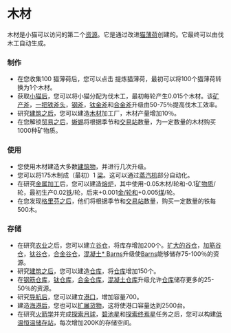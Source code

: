 # 木材

  木材是小猫可以访问的第二个<a href="?file=003-资源大全/005-资源介绍">资源</a>。它是通过改进<a href="?file=003-资源大全/01-猫薄荷">猫薄荷</a>创建的。它最终可以由伐木工自动生成。

### 制作
   <ul>
    <li>在您收集100 猫薄荷后，您可以点击 提炼猫薄荷，最初可以将100个猫薄荷转换为1个木材。</li>
    <li>获取<a href="?file=003-资源大全/18-小猫">小猫后</a>，您可以将小猫分配为伐木工，最初每轮产生0.015个木材。该<a href="#workshop#Mineral_Axe">矿产斧</a>，<a href="#workshop#Iron_Axe">一把铁斧头</a>，<a href="#workshop#Steel_Axe">钢斧</a>，<a href="?file=001-猫咪百科/04-作坊/01-升级#钛金斧">钛金斧</a>和<a href="#workshop#Alloy_Axe">合金斧</a>升级由50-75％提高伐木工效率。</li>
    <li>研究<a href="#Technologies#Construction">建筑之后</a>，您可以建造<a href="#Buildings#Lumber_Mill">木材</a>加工厂，木材产量增加10％。</li>
    <li>在您解锁<a href="?file=001-猫咪百科/05-贸易">贸易之后</a>，<a href="?file=001-猫咪百科/05-贸易">蜥蜴</a>将根据季节和<a href="?file=001-猫咪百科/01-建筑物/08-其它建筑#交易站">交易站</a>数量，为一定数量的木材购买1000种矿物质。</li>
   </ul>

### 使用

   <ul>
    <li>您使用木材建造大多数<a href="#Buildings">建筑物</a>，并进行几次升级。</li>
    <li>您可以将175木制成（最初）1 <a href="#beam">梁</a>。这可以通过<a href="#Buildings#Steamworks">蒸汽机</a>部分自动化。</li>
    <li>在研究<a href="#Technologies#Metal_Working">金属加工</a>后，您可以建造<a href="?file=001-猫咪百科/01-建筑物/06-工业建筑#熔炉">熔炉</a>，其中使用-0.05木材/轮和-0.1<a href="#minerals">矿物质</a>/轮，最初生产0.02<a href="#iron">铁</a>/轮，后来+0.001<a href="#Gold">金/轮和</a>+0.005<a href="?file=003-资源大全/04-煤">煤</a>/轮。</li>
    <li>在您发现<a href="?file=001-猫咪百科/05-贸易">格里芬之后</a>，他们将根据季节和<a href="?file=001-猫咪百科/01-建筑物/08-其它建筑#交易站">交易站</a>数量，购买一定数量的铁每500木。</li>
   </ul>

### 存储

   <ul>
    <li>在研究<a href="?file=001-猫咪百科/03-科技/01-科技#农业">农业</a>之后，您可以建立<a href="#Buildings#Barn">谷仓</a>，将库存增加200个。<a href="#workshop#Expanded_Barns">扩大的谷仓</a>，<a href="#workshop#Reinforced_Barns">加筋谷仓</a>，<a href="#workshop#Titanium_Barns">钛谷仓</a>，<a href="#workshop#Alloy_Barns">合金谷仓</a>，<a href="#workshop#Concrete_Barns">混凝土* Barns</a>升级使<a href="#Buildings#Barn">Barns</a>能够储存75-100％的资源。</li>
    <li>研究<a href="#Technologies#Construction">建筑之后</a>，您可以建造<a href="#Buildings#Warehouse">仓库</a>，将<a href="#Buildings#Warehouse">仓库</a>增加150个。 </li>
    <li>在<a href="#workshop#Reinforced_Warehouses">钢筋仓库</a>，<a href="#workshop#Titanium_Warehouses">钛仓库</a>，<a href="#workshop#Alloy_Warehouses">合金仓库</a>，<a href="#workshop#Concrete_Warehouses">混凝土仓库</a>升级允许<a href="#Buildings#Warehouses">仓库</a>储存更多的25-50％的资源。</li>
    <li>研究<a href="#Technologies#Navigation">导航后</a>，您可以建立<a href="#Buildings#harbor">港口</a>，增加容量700。 </li>
    <li>建造<a href="#Buildings#harbor">海港后</a>，您也可以<a href="?file=003-资源大全/26-贸易船#扩充货物">扩展货物</a>，这将使港口容量达到2500台。</li>
    <li>在研究<a href="?file=001-猫咪百科/03-科技/01-科技#火箭学">火箭学</a>并完成<a href="?file=001-猫咪百科/07-空间/04-月球">探索月球</a>，<a href="?file=001-猫咪百科/07-空间/01-地面控制#探索碧池星">碧池星</a>和<a href="?file=001-猫咪百科/07-空间/01-地面控制#探索终焉星">探索终焉星</a>任务之后，您可以构建<a href="?file=001-猫咪百科/07-空间/08-终焉星#低温恒温储存站">低温恒温储存站</a>，每次增加200K的存储空间。</li>
   </ul>
